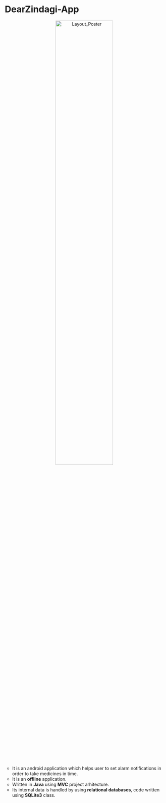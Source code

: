 # DearZindagi-App

<div align="center">
    <img src = "https://drive.google.com/uc?export=view&id=1kMi_Z_72wJOlJEG5CivNekpEMD25ML6m" width="60%" alt="Layout_Poster">
</div>
<div>
  <ul type = "circle">
    <li>It is an android application which helps user to set alarm notifications in order to take medicines in time.</li>
    <li>It is an <b>offline</b> application.</li>
    <li>Written in <b>Java</b> using <b>MVC</b> project arhitecture.</li>
    <li>Its internal data is handled by using <b>relational databases</b>, code written using <b>SQLite3</b> class.</li>
  </ul>
</div>

